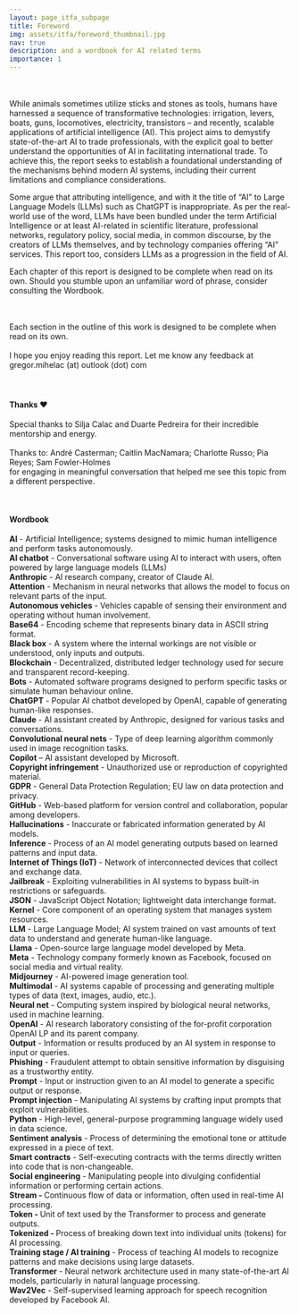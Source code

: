 ```yaml
---
layout: page_itfa_subpage
title: Foreword
img: assets/itfa/foreword_thumbnail.jpg
nav: true
description: and a wordbook for AI related terms
importance: 1
---
```

<br>
<br>
While animals sometimes utilize sticks and stones as tools, humans have harnessed a sequence of transformative technologies: irrigation, levers, boats, guns, locomotives, electricity, transistors – and recently, scalable applications of artificial intelligence (AI). This project aims to demystify state-of-the-art AI to trade professionals, with the explicit goal to better understand the opportunities of AI in facilitating international trade. To achieve this, the report seeks to establish a foundational understanding of the mechanisms behind modern AI systems, including their current limitations and compliance considerations.

Some argue that attributing intelligence, and with it the title of “AI” to Large Language Models (LLMs) such as ChatGPT is inappropriate. As per the real-world use of the word, LLMs have been bundled under the term Artificial Intelligence or at least AI-related in scientific literature, professional networks, regulatory policy, social media, in common discourse, by the creators of LLMs themselves, and by technology companies offering “AI” services. This report too, considers LLMs as a progression in the field of AI.

Each chapter of this report is designed to be complete when read on its own. Should you stumble upon an unfamiliar word of phrase, consider consulting the Wordbook.

<br>
<br>
Each section in the outline of this work is designed to be complete when read on its own. 
<br>
<br>
I hope you enjoy reading this report. Let me know any feedback at gregor.mihelac (at) outlook (dot) com
<br>
<br>


<br>

#### Thanks ❤️
Special thanks to Silja Calac and Duarte Pedreira for their incredible mentorship and energy.<br>
<br>
Thanks to: André Casterman; Caitlin MacNamara; Charlotte Russo; Pia Reyes; Sam Fowler-Holmes 
<br>for engaging in meaningful conversation that helped me see this topic from a different perspective.

<br>

#### Wordbook

<b>AI</b> - Artificial Intelligence; systems designed to mimic human intelligence and perform tasks autonomously.<br>
<b>AI chatbot</b> - Conversational software using AI to interact with users, often powered by large language models (LLMs)<br>
<b>Anthropic</b> - AI research company, creator of Claude AI.<br>
<b>Attention</b> - Mechanism in neural networks that allows the model to focus on relevant parts of the input.<br>
<b>Autonomous vehicles</b> - Vehicles capable of sensing their environment and operating without human involvement.<br>
<b>Base64</b> - Encoding scheme that represents binary data in ASCII string format.<br>
<b>Black box</b> - A system where the internal workings are not visible or understood, only inputs and outputs.<br>
<b>Blockchain</b> - Decentralized, distributed ledger technology used for secure and transparent record-keeping.<br>
<b>Bots</b> - Automated software programs designed to perform specific tasks or simulate human behaviour online.<br>
<b>ChatGPT</b> - Popular AI chatbot developed by OpenAI, capable of generating human-like responses.<br>
<b>Claude</b> - AI assistant created by Anthropic, designed for various tasks and conversations.<br>
<b>Convolutional neural nets</b> - Type of deep learning algorithm commonly used in image recognition tasks.<br>
<b>Copilot</b> – AI assistant developed by Microsoft.<br>
<b>Copyright infringement</b> - Unauthorized use or reproduction of copyrighted material.<br>
<b>GDPR</b> - General Data Protection Regulation; EU law on data protection and privacy.<br>
<b>GitHub</b> - Web-based platform for version control and collaboration, popular among developers.<br>
<b>Hallucinations</b> - Inaccurate or fabricated information generated by AI models.<br>
<b>Inference</b> - Process of an AI model generating outputs based on learned patterns and input data.<br>
<b>Internet of Things (IoT)</b> - Network of interconnected devices that collect and exchange data.<br>
<b>Jailbreak</b> - Exploiting vulnerabilities in AI systems to bypass built-in restrictions or safeguards.<br>
<b>JSON</b> - JavaScript Object Notation; lightweight data interchange format.<br>
<b>Kernel</b> - Core component of an operating system that manages system resources.<br>
<b>LLM</b> - Large Language Model; AI system trained on vast amounts of text data to understand and generate human-like language.<br>
<b>Llama</b> - Open-source large language model developed by Meta.<br>
<b>Meta</b> - Technology company formerly known as Facebook, focused on social media and virtual reality.<br>
<b>Midjourney</b> - AI-powered image generation tool.<br>
<b>Multimodal</b> - AI systems capable of processing and generating multiple types of data (text, images, audio, etc.).<br>
<b>Neural net</b> - Computing system inspired by biological neural networks, used in machine learning.<br>
<b>OpenAI</b> - AI research laboratory consisting of the for-profit corporation OpenAI LP and its parent company.<br>
<b>Output</b> - Information or results produced by an AI system in response to input or queries.<br>
<b>Phishing</b> - Fraudulent attempt to obtain sensitive information by disguising as a trustworthy entity.<br>
<b>Prompt</b> - Input or instruction given to an AI model to generate a specific output or response.<br>
<b>Prompt injection</b> - Manipulating AI systems by crafting input prompts that exploit vulnerabilities.<br>
<b>Python</b> - High-level, general-purpose programming language widely used in data science.<br>
<b>Sentiment analysis</b> - Process of determining the emotional tone or attitude expressed in a piece of text.<br>
<b>Smart contracts</b> - Self-executing contracts with the terms directly written into code that is non-changeable.<br>
<b>Social engineering</b> - Manipulating people into divulging confidential information or performing certain actions.<br>
<b>Stream - </b>Continuous flow of data or information, often used in real-time AI processing.<br>
<b>Token - </b>Unit of text used by the Transformer to process and generate outputs.<br>
<b>Tokenized - </b>Process of breaking down text into individual units (tokens) for AI processing.<br>
<b>Training stage / AI training</b> - Process of teaching AI models to recognize patterns and make decisions using large datasets.<br>
<b>Transformer</b> - Neural network architecture used in many state-of-the-art AI models, particularly in natural language processing.<br>
<b>Wav2Vec</b> - Self-supervised learning approach for speech recognition developed by Facebook AI.<br>
